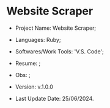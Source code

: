 # Website Scraper

- Project Name: Website Scraper;
- Languages: Ruby;
- Softwares/Work Tools: 'V.S. Code';
- Resume: ;
- Obs: ;
- Version: v.1.0.0

- Last Update Date: 25/06/2024.

##





